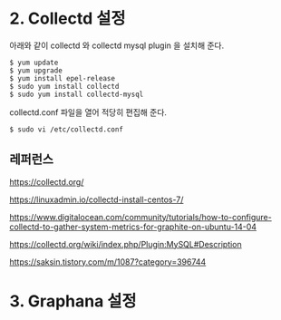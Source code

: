 # 2. Collectd 설정 #

아래와 같이 collectd 와 collectd mysql plugin 을 설치해 준다. 

```
$ yum update
$ yum upgrade
$ yum install epel-release 
$ sudo yum install collectd
$ sudo yum install collectd-mysql
```

collectd.conf 파일을 열어 적당히 편집해 준다. 
```
$ sudo vi /etc/collectd.conf
```


## 레퍼런스 ##

https://collectd.org/

https://linuxadmin.io/collectd-install-centos-7/

https://www.digitalocean.com/community/tutorials/how-to-configure-collectd-to-gather-system-metrics-for-graphite-on-ubuntu-14-04

https://collectd.org/wiki/index.php/Plugin:MySQL#Description

https://saksin.tistory.com/m/1087?category=396744

# 3. Graphana 설정 #
